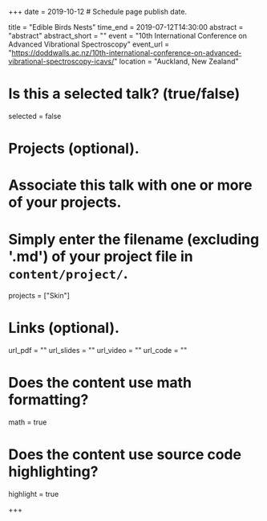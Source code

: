 +++
date = 2019-10-12 # Schedule page publish date.

title = "Edible Birds Nests"
time_end = 2019-07-12T14:30:00
abstract = "abstract"
abstract_short = ""
event = "10th International Conference on Advanced Vibrational Spectroscopy"
event_url = "https://doddwalls.ac.nz/10th-international-conference-on-advanced-vibrational-spectroscopy-icavs/"
location = "Auckland, New Zealand"

# Is this a selected talk? (true/false)
selected = false



# Projects (optional).
#   Associate this talk with one or more of your projects.
#   Simply enter the filename (excluding '.md') of your project file in `content/project/`.
projects = ["Skin"]

# Links (optional).
url_pdf = ""
url_slides = ""
url_video = ""
url_code = ""

# Does the content use math formatting?
math = true

# Does the content use source code highlighting?
highlight = true

+++
